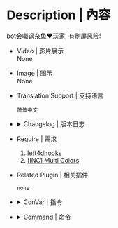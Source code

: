 # Description | 內容
bot会嘲讽杂鱼❤玩家, 有刷屏风险!

* Video | 影片展示
<br>None

* Image | 图示
<br>None

* Translation Support | 支持语言
	```
	简体中文
	```

* <details><summary>Changelog | 版本日志</summary>

	```
	none
	```
</details>

* Require | 需求
	1. [left4dhooks](https://forums.alliedmods.net/showthread.php?t=321696)
	2. [[INC] Multi Colors](https://github.com/fbef0102/L4D1_2-Plugins/releases/tag/Multi-Colors)

* Related Plugin | 相关插件
	```
	none
	```

* <details><summary>ConVar | 指令</summary>
		```
		none
		```
</details>

* <details><summary>Command | 命令</summary>
		```
		none
		```
</details>